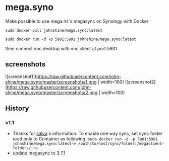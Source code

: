 # mega.syno
Make possible to use mega.nz`s megasync on Synology with Docker

`sudo docker pull johnshine/mega.syno:latest`

`sudo docker run -d -p 5901:5901 johnshine/mega.syno:latest`

then connect vnc desktop with vnc client at port 5901

## screenshots
![screenshot1](https://raw.githubusercontent.com/john-shine/mega.syno/master/screenshots/1.png | width=100)
![screenshot2](https://raw.githubusercontent.com/john-shine/mega.syno/master/screenshots/2.png | width=100)

## History
### v1.1
+ Thanks for [salvq](https://github.com/salvq)\`s information. To enable one way sync, set sync folder read only to Container as following:
  `sudo docker run -d -p 5901:5901 johnshine/mega.syno:latest-v /path/to/host/sync/folder:/megaclient-folders/:ro`
+ update megasync to 3.7.1
